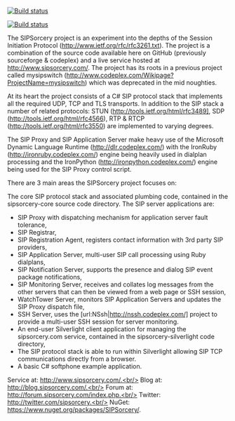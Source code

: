 [![Build status](https://ci.appveyor.com/api/projects/status/github/sipsorcery/sipsorcery?svg=true)](https://ci.appveyor.com/project/sipsorcery/sipsorcery)

[![Build status](https://ci.appveyor.com/api/projects/status/github/sipsorcery/sipsorcery?svg=true)](https://ci.appveyor.com/project/sipsorcery/sipsorcery-9ql6k)

The SIPSorcery project is an experiment into the depths of the Session Initiation Protocol (http://www.ietf.org/rfc/rfc3261.txt). The project is a combination of the source code available here on GitHub (previously sourceforge & codeplex) and a live service hosted at http://www.sipsorcery.com/. 
The project has its roots in a previous project called mysipswitch (http://www.codeplex.com/Wikipage?ProjectName=mysipswitch) which was deprecated in the mid noughties.

At its heart the project consists of a C# SIP protocol stack that implements all the required UDP, TCP and TLS transports. In addition to the SIP stack a number of related protocols: STUN (http://tools.ietf.org/html/rfc3489], SDP (http://tools.ietf.org/html/rfc4566), RTP & RTCP (http://tools.ietf.org/html/rfc3550) are implemented to varying degrees.

The SIP Proxy and SIP Application Server make heavy use of the Microsoft Dynamic Language Runtime (http://dlr.codeplex.com/) with the IronRuby (http://ironruby.codeplex.com/) engine being heavily used in dialplan processing and the IronPython (http://ironpython.codeplex.com/) engine being used for the SIP Proxy control script.

There are 3 main areas the SIPSorcery project focuses on:

The core SIP protocol stack and associated plumbing code, contained in the sipsorcery-core source code directory.
The SIP server applications are:
- SIP Proxy with dispatching mechanism for application server fault tolerance,
- SIP Registrar,
- SIP Registration Agent, registers contact information with 3rd party SIP providers,
- SIP Application Server, multi-user SIP call processing using Ruby dialplans,
- SIP Notification Server, supports the presence and dialog SIP event package notifications,
- SIP Monitoring Server, receives and collates log messages from the other servers that can then be viewed from a web page or SSH session,
- WatchTower Server, monitors SIP Application Servers and updates the SIP Proxy dispatch file,
- SSH Server, uses the [url:NSsh|http://nssh.codeplex.com/] project to provide a multi-user SSH session for server monitoring.
- An end-user Silverlight client application for managing the sipsorcery.com service, contained in the sipsorcery-silverlight code directory,
- The SIP protocol stack is able to run within Silverlight allowing SIP TCP communications directly from a browser. 
- A basic C# softphone example application.

Service at: http://www.sipsorcery.com/.<br/>
Blog at: http://blog.sipsorcery.com/.<br/>
Forum at: http://forum.sipsorcery.com/index.php.<br/>
Twitter:  http://twitter.com/sipsorcery.<br/>
NuGet: https://www.nuget.org/packages/SIPSorcery/.
